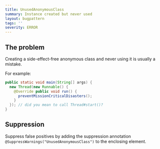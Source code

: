 ```yaml
---
title: UnusedAnonymousClass
summary: Instance created but never used
layout: bugpattern
tags: ''
severity: ERROR
---
```


<!--
*** AUTO-GENERATED, DO NOT MODIFY ***
To make changes, edit the @BugPattern annotation or the explanation in docs/bugpattern.
-->


## The problem
Creating a side-effect-free anonymous class and never using it is usually a
mistake.

For example:

```java
public static void main(String[] args) {
  new Thread(new Runnable() {
    @Override public void run() {
      preventMissionCriticalDisasters();
    }
  }); // did you mean to call Thread#start()?
}
```

## Suppression
Suppress false positives by adding the suppression annotation `@SuppressWarnings("UnusedAnonymousClass")` to the enclosing element.
